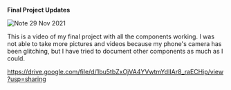 **Final Project Updates**

![Note 29 Nov 2021](https://user-images.githubusercontent.com/89835212/143825878-b63d84ad-02b4-48eb-b4ca-c8246452f87a.jpg)


This is a video of my final project with all the components working. I was not able to take more pictures and videos because my phone's camera has been glitching, but I have tried to document other components as much as I could. 

https://drive.google.com/file/d/1bu5tbZxOjVA4YVwtmYdIIAr8_raECHip/view?usp=sharing
